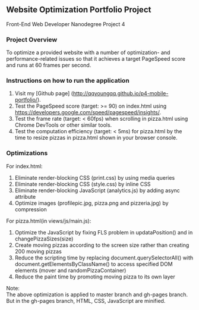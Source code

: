 ## Website Optimization Portfolio Project
Front-End Web Developer Nanodegree Project 4

### Project Overview
To optimize a provided website with a number of optimization- and performance-related issues so that it achieves a target PageSpeed score and runs at 60 frames per second. 

### Instructions on how to run the application
1. Visit my [Github page] (http://qqyoungqq.github.io/p4-mobile-portfolio/).
2. Test the PageSpeed score (target: >= 90) on index.html using https://developers.google.com/speed/pagespeed/insights/.
3. Test the frame rate (target: < 60fps) when scrolling in pizza.html using Chrome DevTools or other similar tools.
4. Test the computation efficiency (target: < 5ms) for pizza.html by the time to resize pizzas in pizza.html shown in your browser console.  

### Optimizations 
For index.html:  
1. Eliminate render-blocking CSS (print.css) by using media queries  
2. Eliminate render-blocking CSS (style.css) by inline CSS  
3. Eliminate render-blocking JavaScript (analytics.js) by adding async attribute  
4. Optimize images (profilepic.jpg, pizza.png and pizzeria.jpg) by compression 

For pizza.html(in views/js/main.js):  
1. Optimize the JavaScript by fixing FLS problem in updataPosition() and in changePizzaSizes(size)  
2. Create moving pizzas according to the screen size rather than creating 200 moving pizzas  
3. Reduce the scripting time by replacing document.querySelectorAll() with document.getElementsByClassName() to access specified DOM elements (mover and randomPizzaContainer)  
4. Reduce the paint time by promoting moving pizza to its own layer 

Note:  
The above optimization is applied to master branch and gh-pages branch. But in the gh-pages branch, HTML, CSS, JavaScript are minified.   
